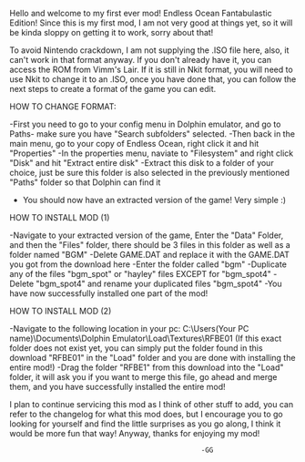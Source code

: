 Hello and welcome to my first ever mod! Endless Ocean Fantabulastic Edition! Since this is my first mod, I am not very good at things yet, so it will be kinda sloppy on getting it to work, sorry about that!

To avoid Nintendo crackdown, I am not supplying the .ISO file here, also, it can't work in that format anyway. If you don't already have it, you can access the ROM from Vimm's Lair. If it is still in Nkit format, you will need to use Nkit to change it to an .ISO, once you have done that, you can follow the next steps to create a format of the game you can edit. 

HOW TO CHANGE FORMAT:

-First you need to go to your config menu in Dolphin emulator, and go to Paths- make sure you have "Search subfolders" selected.
-Then back in the main menu, go to your copy of Endless Ocean, right click it and hit "Properties" 
-In the properties menu, naviate to "Filesystem" and right click "Disk" and hit "Extract entire disk"
-Extract this disk to a folder of your choice, just be sure this folder is also selected in the previously mentioned "Paths" folder so that Dolphin can find it
- You should now have an extracted version of the game! Very simple :) 

HOW TO INSTALL MOD (1)

-Navigate to your extracted version of the game, Enter the "Data" Folder, and then the "Files" folder, there should be 3 files in this folder as well as a folder named "BGM"
-Delete GAME.DAT and replace it with the GAME.DAT you got from the download here
-Enter the folder called "bgm"
-Duplicate any of the files "bgm_spot" or "hayley" files EXCEPT for "bgm_spot4"
-Delete "bgm_spot4" and rename your duplicated files "bgm_spot4"
-You have now successfully installed one part of the mod!

HOW TO INSTALL MOD (2)

-Navigate to the following location in your pc:
    C:\Users\(Your PC name)\Documents\Dolphin Emulator\Load\Textures\RFBE01 
    (If this exact folder does not exist yet, you can simply put the folder found in this download "RFBE01" in the "Load" folder and you are done with installing the entire mod!)
-Drag the folder "RFBE1" from this download into the "Load" folder, it will ask you if you want to merge this file, go ahead and merge them, and you have successfully installed the entire mod! 


I plan to continue servicing this mod as I think of other stuff to add, you can refer to the changelog for what this mod does, but I encourage you to go looking for yourself and find the little surprises as you go along, I think it would be more fun that way! Anyway, thanks for enjoying my mod!

                                                   -GG
